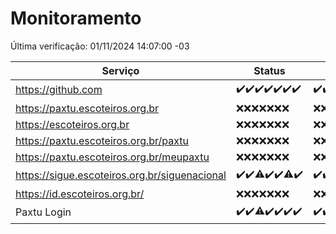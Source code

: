 # Monitoramento

Última verificação: 01/11/2024 14:07:00 -03

|Serviço|Status|Últimas 24h|
|---|---|---|
|https://github.com|<span title="2024-10-25: OK=23">✔️</span><span title="2024-10-26: OK=23">✔️</span><span title="2024-10-27: OK=23">✔️</span><span title="2024-10-28: OK=23">✔️</span><span title="2024-10-29: OK=23">✔️</span><span title="2024-10-30: OK=22">✔️</span><span title="2024-10-31: OK=16">✔️</span>|<span title="31/10/2024 14:07:00 -03 : 200">✔️</span><span title="31/10/2024 15:11:00 -03 : 200">✔️</span><span title="31/10/2024 16:04:00 -03 : 200">✔️</span><span title="31/10/2024 17:09:00 -03 : 200">✔️</span><span title="31/10/2024 18:08:00 -03 : 200">✔️</span><span title="31/10/2024 19:07:00 -03 : 200">✔️</span><span title="31/10/2024 20:09:00 -03 : 200">✔️</span><span title="31/10/2024 21:44:00 -03 : 200">✔️</span><span title="31/10/2024 23:19:00 -03 : 200">✔️</span><span title="01/11/2024 00:24:00 -03 : 200">✔️</span><span title="01/11/2024 01:10:00 -03 : 200">✔️</span><span title="01/11/2024 02:09:00 -03 : 200">✔️</span><span title="01/11/2024 03:12:00 -03 : 200">✔️</span><span title="01/11/2024 04:08:00 -03 : 200">✔️</span><span title="01/11/2024 05:11:00 -03 : 200">✔️</span><span title="01/11/2024 06:08:00 -03 : 200">✔️</span><span title="01/11/2024 07:09:00 -03 : 200">✔️</span><span title="01/11/2024 08:07:00 -03 : 200">✔️</span><span title="01/11/2024 09:15:00 -03 : 200">✔️</span><span title="01/11/2024 10:16:00 -03 : 200">✔️</span><span title="01/11/2024 11:08:00 -03 : 200">✔️</span><span title="01/11/2024 12:08:00 -03 : 200">✔️</span><span title="01/11/2024 13:09:00 -03 : 200">✔️</span><span title="01/11/2024 14:07:00 -03 : 200">✔️</span>|
|https://paxtu.escoteiros.org.br|<span title="2024-10-25: Falhas=23">❌</span><span title="2024-10-26: Falhas=23">❌</span><span title="2024-10-27: Falhas=23">❌</span><span title="2024-10-28: Falhas=23">❌</span><span title="2024-10-29: Falhas=23">❌</span><span title="2024-10-30: Falhas=22">❌</span><span title="2024-10-31: Falhas=16">❌</span>|<span title="31/10/2024 14:07:00 -03 : 403">❌</span><span title="31/10/2024 15:11:00 -03 : 403">❌</span><span title="31/10/2024 16:04:00 -03 : 403">❌</span><span title="31/10/2024 17:09:00 -03 : 403">❌</span><span title="31/10/2024 18:08:00 -03 : 403">❌</span><span title="31/10/2024 19:07:00 -03 : 403">❌</span><span title="31/10/2024 20:09:00 -03 : 403">❌</span><span title="31/10/2024 21:44:00 -03 : 403">❌</span><span title="31/10/2024 23:19:00 -03 : 403">❌</span><span title="01/11/2024 00:24:00 -03 : 403">❌</span><span title="01/11/2024 01:10:00 -03 : 403">❌</span><span title="01/11/2024 02:09:00 -03 : 403">❌</span><span title="01/11/2024 03:12:00 -03 : 403">❌</span><span title="01/11/2024 04:08:00 -03 : 403">❌</span><span title="01/11/2024 05:11:00 -03 : 403">❌</span><span title="01/11/2024 06:08:00 -03 : 403">❌</span><span title="01/11/2024 07:09:00 -03 : 403">❌</span><span title="01/11/2024 08:07:00 -03 : 403">❌</span><span title="01/11/2024 09:15:00 -03 : 403">❌</span><span title="01/11/2024 10:16:00 -03 : 403">❌</span><span title="01/11/2024 11:08:00 -03 : 403">❌</span><span title="01/11/2024 12:08:00 -03 : 403">❌</span><span title="01/11/2024 13:09:00 -03 : 403">❌</span><span title="01/11/2024 14:07:00 -03 : 403">❌</span>|
|https://escoteiros.org.br|<span title="2024-10-25: Falhas=23">❌</span><span title="2024-10-26: Falhas=23">❌</span><span title="2024-10-27: Falhas=23">❌</span><span title="2024-10-28: Falhas=23">❌</span><span title="2024-10-29: Falhas=23">❌</span><span title="2024-10-30: Falhas=22">❌</span><span title="2024-10-31: Falhas=16">❌</span>|<span title="31/10/2024 14:07:00 -03 : 403">❌</span><span title="31/10/2024 15:11:00 -03 : 403">❌</span><span title="31/10/2024 16:04:00 -03 : 403">❌</span><span title="31/10/2024 17:09:00 -03 : 403">❌</span><span title="31/10/2024 18:08:00 -03 : 403">❌</span><span title="31/10/2024 19:07:00 -03 : 403">❌</span><span title="31/10/2024 20:09:00 -03 : 403">❌</span><span title="31/10/2024 21:44:00 -03 : 403">❌</span><span title="31/10/2024 23:19:00 -03 : 403">❌</span><span title="01/11/2024 00:24:00 -03 : 403">❌</span><span title="01/11/2024 01:10:00 -03 : 403">❌</span><span title="01/11/2024 02:09:00 -03 : 403">❌</span><span title="01/11/2024 03:12:00 -03 : 403">❌</span><span title="01/11/2024 04:08:00 -03 : 403">❌</span><span title="01/11/2024 05:11:00 -03 : 403">❌</span><span title="01/11/2024 06:08:00 -03 : 403">❌</span><span title="01/11/2024 07:09:00 -03 : 403">❌</span><span title="01/11/2024 08:07:00 -03 : 403">❌</span><span title="01/11/2024 09:15:00 -03 : 403">❌</span><span title="01/11/2024 10:16:00 -03 : 403">❌</span><span title="01/11/2024 11:08:00 -03 : 403">❌</span><span title="01/11/2024 12:08:00 -03 : 403">❌</span><span title="01/11/2024 13:09:00 -03 : 403">❌</span><span title="01/11/2024 14:07:00 -03 : 403">❌</span>|
|https://paxtu.escoteiros.org.br/paxtu|<span title="2024-10-25: Falhas=23">❌</span><span title="2024-10-26: Falhas=23">❌</span><span title="2024-10-27: Falhas=23">❌</span><span title="2024-10-28: Falhas=23">❌</span><span title="2024-10-29: Falhas=23">❌</span><span title="2024-10-30: Falhas=22">❌</span><span title="2024-10-31: Falhas=16">❌</span>|<span title="31/10/2024 14:07:00 -03 : 403">❌</span><span title="31/10/2024 15:11:00 -03 : 403">❌</span><span title="31/10/2024 16:04:00 -03 : 403">❌</span><span title="31/10/2024 17:09:00 -03 : 403">❌</span><span title="31/10/2024 18:08:00 -03 : 403">❌</span><span title="31/10/2024 19:07:00 -03 : 403">❌</span><span title="31/10/2024 20:09:00 -03 : 403">❌</span><span title="31/10/2024 21:44:00 -03 : 403">❌</span><span title="31/10/2024 23:19:00 -03 : 403">❌</span><span title="01/11/2024 00:24:00 -03 : 403">❌</span><span title="01/11/2024 01:10:00 -03 : 403">❌</span><span title="01/11/2024 02:09:00 -03 : 403">❌</span><span title="01/11/2024 03:12:00 -03 : 403">❌</span><span title="01/11/2024 04:08:00 -03 : 403">❌</span><span title="01/11/2024 05:11:00 -03 : 403">❌</span><span title="01/11/2024 06:08:00 -03 : 403">❌</span><span title="01/11/2024 07:09:00 -03 : 403">❌</span><span title="01/11/2024 08:07:00 -03 : 403">❌</span><span title="01/11/2024 09:15:00 -03 : 403">❌</span><span title="01/11/2024 10:16:00 -03 : 403">❌</span><span title="01/11/2024 11:08:00 -03 : 403">❌</span><span title="01/11/2024 12:08:00 -03 : 403">❌</span><span title="01/11/2024 13:09:00 -03 : 403">❌</span><span title="01/11/2024 14:07:00 -03 : 403">❌</span>|
|https://paxtu.escoteiros.org.br/meupaxtu|<span title="2024-10-25: Falhas=23">❌</span><span title="2024-10-26: Falhas=23">❌</span><span title="2024-10-27: Falhas=23">❌</span><span title="2024-10-28: Falhas=23">❌</span><span title="2024-10-29: Falhas=23">❌</span><span title="2024-10-30: Falhas=22">❌</span><span title="2024-10-31: Falhas=16">❌</span>|<span title="31/10/2024 14:07:00 -03 : 403">❌</span><span title="31/10/2024 15:11:00 -03 : 403">❌</span><span title="31/10/2024 16:04:00 -03 : 403">❌</span><span title="31/10/2024 17:09:00 -03 : 403">❌</span><span title="31/10/2024 18:08:00 -03 : 403">❌</span><span title="31/10/2024 19:07:00 -03 : 403">❌</span><span title="31/10/2024 20:09:00 -03 : 403">❌</span><span title="31/10/2024 21:44:00 -03 : 403">❌</span><span title="31/10/2024 23:19:00 -03 : 403">❌</span><span title="01/11/2024 00:24:00 -03 : 403">❌</span><span title="01/11/2024 01:10:00 -03 : 403">❌</span><span title="01/11/2024 02:09:00 -03 : 403">❌</span><span title="01/11/2024 03:12:00 -03 : 403">❌</span><span title="01/11/2024 04:08:00 -03 : 403">❌</span><span title="01/11/2024 05:11:00 -03 : 403">❌</span><span title="01/11/2024 06:08:00 -03 : 403">❌</span><span title="01/11/2024 07:09:00 -03 : 403">❌</span><span title="01/11/2024 08:07:00 -03 : 403">❌</span><span title="01/11/2024 09:15:00 -03 : 403">❌</span><span title="01/11/2024 10:16:00 -03 : 403">❌</span><span title="01/11/2024 11:08:00 -03 : 403">❌</span><span title="01/11/2024 12:08:00 -03 : 403">❌</span><span title="01/11/2024 13:09:00 -03 : 403">❌</span><span title="01/11/2024 14:07:00 -03 : 403">❌</span>|
|https://sigue.escoteiros.org.br/siguenacional|<span title="2024-10-25: OK=23">✔️</span><span title="2024-10-26: OK=23">✔️</span><span title="2024-10-27: OK=22, Falhas=1">⚠️</span><span title="2024-10-28: OK=23">✔️</span><span title="2024-10-29: OK=23">✔️</span><span title="2024-10-30: OK=21, Falhas=1">⚠️</span><span title="2024-10-31: OK=16">✔️</span>|<span title="31/10/2024 14:07:00 -03 : 200">✔️</span><span title="31/10/2024 15:11:00 -03 : 200">✔️</span><span title="31/10/2024 16:04:00 -03 : 0">❌</span><span title="31/10/2024 17:09:00 -03 : 200">✔️</span><span title="31/10/2024 18:08:00 -03 : 200">✔️</span><span title="31/10/2024 19:07:00 -03 : 200">✔️</span><span title="31/10/2024 20:09:00 -03 : 200">✔️</span><span title="31/10/2024 21:44:00 -03 : 200">✔️</span><span title="31/10/2024 23:19:00 -03 : 200">✔️</span><span title="01/11/2024 00:24:00 -03 : 200">✔️</span><span title="01/11/2024 01:10:00 -03 : 200">✔️</span><span title="01/11/2024 02:09:00 -03 : 200">✔️</span><span title="01/11/2024 03:12:00 -03 : 200">✔️</span><span title="01/11/2024 04:08:00 -03 : 200">✔️</span><span title="01/11/2024 05:11:00 -03 : 200">✔️</span><span title="01/11/2024 06:08:00 -03 : 200">✔️</span><span title="01/11/2024 07:09:00 -03 : 200">✔️</span><span title="01/11/2024 08:07:00 -03 : 200">✔️</span><span title="01/11/2024 09:15:00 -03 : 200">✔️</span><span title="01/11/2024 10:16:00 -03 : 200">✔️</span><span title="01/11/2024 11:08:00 -03 : 200">✔️</span><span title="01/11/2024 12:08:00 -03 : 200">✔️</span><span title="01/11/2024 13:09:00 -03 : 200">✔️</span><span title="01/11/2024 14:07:00 -03 : 200">✔️</span>|
|https://id.escoteiros.org.br/|<span title="2024-10-25: Falhas=23">❌</span><span title="2024-10-26: Falhas=23">❌</span><span title="2024-10-27: Falhas=23">❌</span><span title="2024-10-28: Falhas=23">❌</span><span title="2024-10-29: Falhas=23">❌</span><span title="2024-10-30: Falhas=22">❌</span><span title="2024-10-31: Falhas=16">❌</span>|<span title="31/10/2024 14:07:00 -03 : 403">❌</span><span title="31/10/2024 15:11:00 -03 : 403">❌</span><span title="31/10/2024 16:04:00 -03 : 403">❌</span><span title="31/10/2024 17:09:00 -03 : 403">❌</span><span title="31/10/2024 18:08:00 -03 : 403">❌</span><span title="31/10/2024 19:07:00 -03 : 403">❌</span><span title="31/10/2024 20:09:00 -03 : 403">❌</span><span title="31/10/2024 21:44:00 -03 : 403">❌</span><span title="31/10/2024 23:19:00 -03 : 403">❌</span><span title="01/11/2024 00:24:00 -03 : 403">❌</span><span title="01/11/2024 01:10:00 -03 : 403">❌</span><span title="01/11/2024 02:09:00 -03 : 403">❌</span><span title="01/11/2024 03:12:00 -03 : 403">❌</span><span title="01/11/2024 04:08:00 -03 : 403">❌</span><span title="01/11/2024 05:11:00 -03 : 403">❌</span><span title="01/11/2024 06:08:00 -03 : 403">❌</span><span title="01/11/2024 07:09:00 -03 : 403">❌</span><span title="01/11/2024 08:07:00 -03 : 403">❌</span><span title="01/11/2024 09:15:00 -03 : 403">❌</span><span title="01/11/2024 10:16:00 -03 : 403">❌</span><span title="01/11/2024 11:08:00 -03 : 403">❌</span><span title="01/11/2024 12:08:00 -03 : 403">❌</span><span title="01/11/2024 13:09:00 -03 : 403">❌</span><span title="01/11/2024 14:07:00 -03 : 403">❌</span>|
|Paxtu Login|<span title="2024-10-25: OK=23">✔️</span><span title="2024-10-26: OK=23">✔️</span><span title="2024-10-27: OK=22, Falhas=1">⚠️</span><span title="2024-10-28: OK=23">✔️</span><span title="2024-10-29: OK=23">✔️</span><span title="2024-10-30: OK=22">✔️</span><span title="2024-10-31: OK=16">✔️</span>|<span title="31/10/2024 14:07:00 -03 : 200">✔️</span><span title="31/10/2024 15:11:00 -03 : 200">✔️</span><span title="31/10/2024 16:04:00 -03 : 200">✔️</span><span title="31/10/2024 17:09:00 -03 : 200">✔️</span><span title="31/10/2024 18:08:00 -03 : 200">✔️</span><span title="31/10/2024 19:07:00 -03 : 200">✔️</span><span title="31/10/2024 20:09:00 -03 : 200">✔️</span><span title="31/10/2024 21:44:00 -03 : 200">✔️</span><span title="31/10/2024 23:19:00 -03 : 200">✔️</span><span title="01/11/2024 00:24:00 -03 : 200">✔️</span><span title="01/11/2024 01:10:00 -03 : 200">✔️</span><span title="01/11/2024 02:09:00 -03 : 200">✔️</span><span title="01/11/2024 03:12:00 -03 : 200">✔️</span><span title="01/11/2024 04:08:00 -03 : 200">✔️</span><span title="01/11/2024 05:11:00 -03 : 200">✔️</span><span title="01/11/2024 06:08:00 -03 : 200">✔️</span><span title="01/11/2024 07:09:00 -03 : 200">✔️</span><span title="01/11/2024 08:07:00 -03 : 200">✔️</span><span title="01/11/2024 09:15:00 -03 : 200">✔️</span><span title="01/11/2024 10:16:00 -03 : 200">✔️</span><span title="01/11/2024 11:08:00 -03 : 200">✔️</span><span title="01/11/2024 12:08:00 -03 : 200">✔️</span><span title="01/11/2024 13:09:00 -03 : 200">✔️</span><span title="01/11/2024 14:07:00 -03 : 200">✔️</span>|
